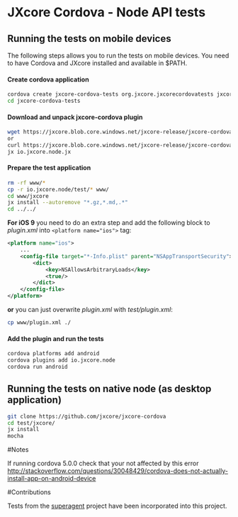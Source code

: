 # JXcore Cordova - Node API tests

## Running the tests on mobile devices

The following steps allows you to run the tests on mobile devices.
You need to have Cordova and JXcore installed and available in $PATH.

#### Create cordova application

```sh
cordova create jxcore-cordova-tests org.jxcore.jxcorecordovatests jxcore-cordova-tests
cd jxcore-cordova-tests
```

#### Download and unpack jxcore-cordova plugin

```sh
wget https://jxcore.blob.core.windows.net/jxcore-release/jxcore-cordova/0.1.4/release/io.jxcore.node.jx
or
curl https://jxcore.blob.core.windows.net/jxcore-release/jxcore-cordova/0.1.4/release/io.jxcore.node.jx -o io.jxcore.node.jx
jx io.jxcore.node.jx
```

#### Prepare the test application

```sh
rm -rf www/*
cp -r io.jxcore.node/test/* www/
cd www/jxcore
jx install --autoremove "*.gz,*.md,.*"
cd ../../
```

**For iOS 9** you need to do an extra step and add the following block to *plugin.xml* into `<platform name="ios">` tag:


```xml
<platform name="ios">
    ...
    <config-file target="*-Info.plist" parent="NSAppTransportSecurity">
        <dict>
            <key>NSAllowsArbitraryLoads</key>
            <true/>
        </dict>
    </config-file>
</platform>
```

**or** you can just overwrite *plugin.xml* with *test/plugin.xml*:

```sh
cp www/plugin.xml ./
```

#### Add the plugin and run the tests

```sh
cordova platforms add android
cordova plugins add io.jxcore.node
cordova run android
```


## Running the tests on native node (as desktop application)

```bash
git clone https://github.com/jxcore/jxcore-cordova
cd test/jxcore/
jx install
mocha
```

#Notes

If running cordova 5.0.0 check that your not affected by this error
http://stackoverflow.com/questions/30048429/cordova-does-not-actually-install-app-on-android-device

#Contributions

Tests from the [superagent](https://github.com/visionmedia/superagent) project have been incorporated into this project.
